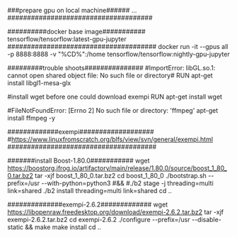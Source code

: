 ###prepare gpu on local machine######
...
#####################################




##########docker base image###########
tensorflow/tensorflow:latest-gpu-jupyter
######################################
docker run -it --gpus all -p 8888:8888 -v "%CD%":/home tensorflow/tensorflow:nightly-gpu-jupyter

#########trouble shoots###############
#ImportError: libGL.so.1: cannot open shared object file: No such file or directory#
RUN apt-get install libgl1-mesa-glx

#install wget before one could download exempi
RUN apt-get install wget

#FileNotFoundError: [Errno 2] No such file or directory: 'ffmpeg'
apt-get install ffmpeg -y

#############exempi###################
#https://www.linuxfromscratch.org/blfs/view/svn/general/exempi.html
######################################

#######install Boost-1.80.0###########
wget https://boostorg.jfrog.io/artifactory/main/release/1.80.0/source/boost_1_80_0.tar.bz2
tar -xjf boost_1_80_0.tar.bz2
cd boost_1_80_0
./bootstrap.sh --prefix=/usr --with-python=python3 #&&
#./b2 stage -j<N> threading=multi link=shared
./b2 install threading=multi link=shared
cd ..

##############exempi-2.6.2#############
wget https://libopenraw.freedesktop.org/download/exempi-2.6.2.tar.bz2
tar -xjf exempi-2.6.2.tar.bz2
cd exempi-2.6.2
./configure --prefix=/usr --disable-static &&
make
make install
cd ..

